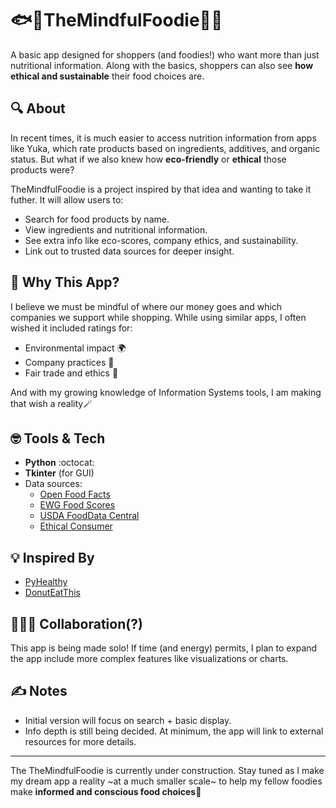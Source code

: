 #  🐟🍗TheMindfulFoodie🥑🍿

A basic app designed for shoppers (and foodies!) who want more than just nutritional information. Along with the basics, shoppers can also see **how ethical and sustainable** their food choices are.

##  🔍 About

In recent times, it is much easier to access nutrition information from apps like Yuka, which rate products based on ingredients, additives, and organic status. But what if we also knew how **eco-friendly** or **ethical** those products were?

TheMindfulFoodie is a project inspired by that idea and wanting to take it futher. It will allow users to:

- Search for food products by name.
- View ingredients and nutritional information.
- See extra info like eco-scores, company ethics, and sustainability. 
- Link out to trusted data sources for deeper insight.

##  🤔 Why This App?

I believe we must be mindful of where our money goes and which companies we support while shopping. While using similar apps, I often wished it included ratings for:

- Environmental impact 🌍  
- Company practices 💼
- Fair trade and ethics 🤝 

And with my growing knowledge of Information Systems tools, I am making that wish a reality🪄

## 🤓 Tools & Tech

- **Python** :octocat:
- **Tkinter** (for GUI) 
- Data sources:  
  - [Open Food Facts](https://world.openfoodfacts.org)  
  - [EWG Food Scores](https://www.ewg.org/foodscores)  
  - [USDA FoodData Central](https://fdc.nal.usda.gov/)  
  - [Ethical Consumer](https://www.ethicalconsumer.org)

## 💡 Inspired By

- [PyHealthy](https://github.com/StaubDevLab/PyHealthy) 
- [DonutEatThis](https://github.com/michaelhtleung/DonutEatThis)

##  🧑‍🤝‍🧑 Collaboration(?)

This app is being made solo! If time (and energy) permits, I plan to expand the app include more complex features like visualizations or charts.

## ✍️ Notes

- Initial version will focus on search + basic display.
- Info depth is still being decided. At minimum, the app will link to external resources for more details.

---

The TheMindfulFoodie is currently under construction. Stay tuned as I make my dream app a reality ~at a much smaller scale~ to help my fellow foodies make **informed and conscious food choices**🫡
